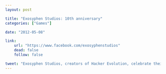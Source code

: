 ```yaml
---
layout: post

title: "Exosyphen Studios: 10th anniversary"
categories: ["Games"]

date: "2012-05-08"

link:
    url: "https://www.facebook.com/exosyphenstudios"
    dead: false
    follow: false

tweet: "Exosyphen Studios, creators of Hacker Evolution, celebrate their 10th anniversary!"
---
```

